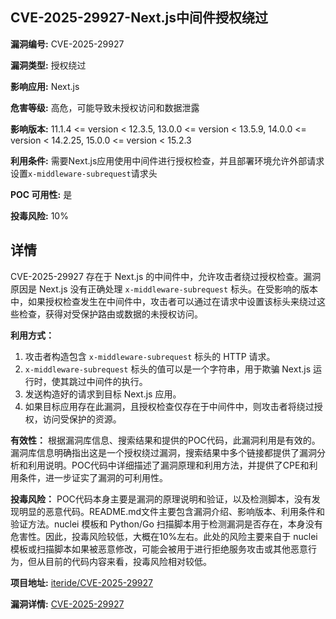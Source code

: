 ## CVE-2025-29927-Next.js中间件授权绕过

**漏洞编号:** CVE-2025-29927

**漏洞类型:** 授权绕过

**影响应用:** Next.js

**危害等级:** 高危，可能导致未授权访问和数据泄露

**影响版本:** 11.1.4 <= version < 12.3.5, 13.0.0 <= version < 13.5.9, 14.0.0 <= version < 14.2.25, 15.0.0 <= version < 15.2.3

**利用条件:** 需要Next.js应用使用中间件进行授权检查，并且部署环境允许外部请求设置`x-middleware-subrequest`请求头

**POC 可用性:** 是

**投毒风险:** 10%

## 详情

CVE-2025-29927 存在于 Next.js 的中间件中，允许攻击者绕过授权检查。漏洞原因是 Next.js 没有正确处理 `x-middleware-subrequest` 标头。在受影响的版本中，如果授权检查发生在中间件中，攻击者可以通过在请求中设置该标头来绕过这些检查，获得对受保护路由或数据的未授权访问。

**利用方式：**
1.  攻击者构造包含 `x-middleware-subrequest` 标头的 HTTP 请求。
2.  `x-middleware-subrequest` 标头的值可以是一个字符串，用于欺骗 Next.js 运行时，使其跳过中间件的执行。
3.  发送构造好的请求到目标 Next.js 应用。
4.  如果目标应用存在此漏洞，且授权检查仅存在于中间件中，则攻击者将绕过授权，访问受保护的资源。

**有效性：**
根据漏洞库信息、搜索结果和提供的POC代码，此漏洞利用是有效的。漏洞库信息明确指出这是一个授权绕过漏洞，搜索结果中多个链接都提供了漏洞分析和利用说明。POC代码中详细描述了漏洞原理和利用方法，并提供了CPE和利用条件，进一步证实了漏洞的可利用性。

**投毒风险：**
POC代码本身主要是漏洞的原理说明和验证，以及检测脚本，没有发现明显的恶意代码。README.md文件主要包含漏洞介绍、影响版本、利用条件和验证方法。nuclei 模板和 Python/Go 扫描脚本用于检测漏洞是否存在，本身没有危害性。因此，投毒风险较低，大概在10%左右。此处的风险主要来自于 nuclei 模板或扫描脚本如果被恶意修改，可能会被用于进行拒绝服务攻击或其他恶意行为，但从目前的代码内容来看，投毒风险相对较低。

**项目地址:** [iteride/CVE-2025-29927](https://github.com/iteride/CVE-2025-29927)

**漏洞详情:** [CVE-2025-29927](https://nvd.nist.gov/vuln/detail/CVE-2025-29927)